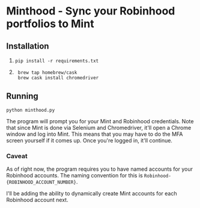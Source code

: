 # Minthood - Sync your Robinhood portfolios to Mint

## Installation

1. `pip install -r requirements.txt`
2. ```
    brew tap homebrew/cask
    brew cask install chromedriver
   ```

## Running

`python minthood.py`

The program will prompt you for your Mint and Robinhood credentials.
Note that since Mint is done via Selenium and Chromedriver, it'll open a Chrome window and log into Mint.
This means that you may have to do the MFA screen yourself if it comes up. Once you're logged in, it'll continue.

### Caveat

As of right now, the program requires you to have named accounts for your Robinhood accounts.
The naming convention for this is `Robinhood-{ROBINHOOD_ACCOUNT_NUMBER}`.

I'll be adding the ability to dynamically create Mint accounts for each Robinhood account next.